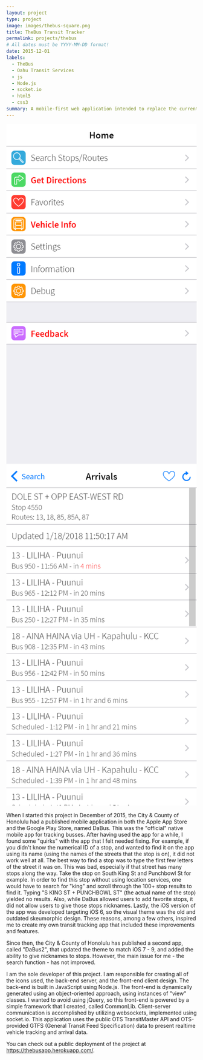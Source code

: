 ```yaml
---
layout: project
type: project
image: images/thebus-square.png
title: TheBus Transit Tracker
permalink: projects/thebus
# All dates must be YYYY-MM-DD format!
date: 2015-12-01
labels:
  - TheBus
  - Oahu Transit Services
  - js
  - Node.js
  - socket.io
  - html5
  - css3
summary: A mobile-first web application intended to replace the current official "DaBus" and "DaBus2" mobile apps. This application presents realtime tracking information for TheBus vehicles.
---
```


<div class="ui medium rounded images">
  <img class="ui image" src="../images/thebus-sample-1.png">
  <img class="ui image" src="../images/thebus-sample-2.png">
</div>

When I started this project in December of 2015, the City & County of Honolulu had a published mobile application in both the Apple App Store and the Google Play Store, named DaBus. This was the "official" native mobile app for tracking busses. After having used the app for a while, I found some "quirks" with the app that I felt needed fixing. For example, if you didn't know the numerical ID of a stop, and wanted to find it on the app using its name (using the names of the streets that the stop is on), it did not work well at all. The best way to find a stop was to type the first few letters of the street it was on. This was bad, especially if that street has many stops along the way. Take the stop on South King St and Punchbowl St for example. In order to find this stop without using location services, one would have to search for "king" and scroll through the 100+ stop results to find it. Typing "S KING ST + PUNCHBOWL ST" (the actual name of the stop) yielded no results. Also, while DaBus allowed users to add favorite stops, it did not allow users to give those stops nicknames. Lastly, the iOS version of the app was developed targeting iOS 6, so the visual theme was the old and outdated skeumorphic design. These reasons, among a few others, inspired me to create my own transit tracking app that included these improvements and features.

Since then, the City & County of Honolulu has published a second app, called "DaBus2", that updated the theme to match iOS 7 - 9, and added the ability to give nicknames to stops. However, the main issue for me - the search function - has not improved.

I am the sole developer of this project. I am responsible for creating all of the icons used, the back-end server, and the front-end client design. The back-end is built in JavaScript using Node.js. The front-end is dynamically generated using an object-oriented approach, using instances of "view" classes. I wanted to avoid using jQuery, so this front-end is powered by a simple framework that I created, called CommonLib. Client-server communication is accomplished by utilizing websockets, implemented using socket.io. This application uses the public OTS TransitMaster API and OTS-provided GTFS (General Transit Feed Specification) data to present realtime vehicle tracking and arrival data.

You can check out a public deployment of the project at <a href="https://thebusapp.herokuapp.com/">https://thebusapp.herokuapp.com/</a>.
